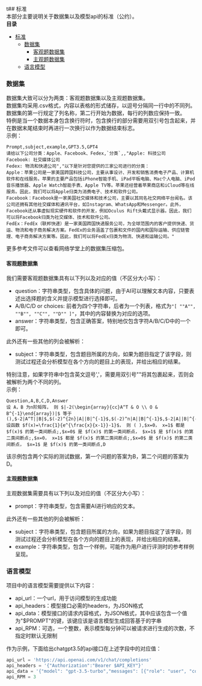 t## 标准  
本部分主要说明关于数据集以及模型api的标准（公约）。  
**目录**  
- [标准](#标准)
  - [数据集](#数据集)
    - [客观题数据集](#客观题数据集)
    - [主观题数据集](#主观题数据集)
  - [语言模型](#语言模型)
### 数据集  
数据集大致可以分为两类：客观题数据集以及主观题数据集。  
数据集均采用.csv格式，内容以表格的形式储存，以逗号分隔同一行中的不同列。  
数据集的第一行规定了列名称，第二行开始为数据，每行的列数应保持一致。  
特例是当一个数据本身包含换行符时，包含换行的部分需要用双引号包含起来，并在数据末尾结束时再进行一次换行以作为数据结束标志。  
示例：    
```csv  
Prompt,subject,example,GPT3.5,GPT4
请给以下公司分类：Apple、Facebook、Fedex,`分类`,,"Apple: 科技公司
Facebook: 社交媒体公司
Fedex: 物流和快递公司","以下是针对您提供的三家公司进行的分类：
Apple：苹果公司是一家美国跨国科技公司，主要从事设计、开发和销售消费电子产品、计算机软件和在线服务。苹果的主要产品包括iPhone智能手机、iPad平板电脑、Mac个人电脑、iPod音乐播放器、Apple Watch智能手表、Apple TV等。苹果还经营着苹果商店和iCloud等在线服务。因此，我们可以将Apple归类为消费电子、技术和软件公司。
Facebook：Facebook是一家美国社交媒体和技术公司，主要以其同名社交网络平台闻名。该公司还拥有其他社交媒体和通讯平台，如Instagram、WhatsApp和Messenger。此外，Facebook还从事虚拟现实硬件和软件的开发，例如Oculus Rift头戴式显示器。因此，我们可以将Facebook归类为社交媒体、技术和软件公司。
FedEx：FedEx（联邦快递）是一家美国跨国快递服务公司，为全球范围内的客户提供快递、货运、物流和电子商务解决方案。FedEx的业务涵盖了包裹和文件的国内和国际运输、供应链管理、电子商务解决方案等。因此，我们可以将FedEx归类为物流、快递和运输公司。"
```
更多参考文件可以查看网络学堂上的数据集压缩包。  
#### 客观题数据集  
我们需要客观题数据集具有以下列以及对应的值（不区分大小写）：  
* question：字符串类型，包含具体的问题，由于AI可以理解文本内容，只要表述出选择题的含义并提示模型进行选择即可。  
* A/B/C/D or choices: 前者为四个字符串，后者为一个列表，格式为`"[ ""A"", ""B"", ""C"", ""D"" ]"`，其中的内容替换为对应的选项。  
* answer：字符串类型，包含正确答案，特别地仅包含字符A/B/C/D中的一个即可。  

此外还有一些其他的列会被解析：  
* subject：字符串类型，包含题目所属的方向，如果为题目指定了该字段，则测试过程还会分析模型在各个方向的题目上的表现，并给出相应的结果。  

特别注意，如果字符串中包含英文逗号','，需要用双引号""将其包裹起来，否则会被解析为两个不同的列。  
示例：  
```csv
Question,A,B,C,D,Answer
设 A，B 为n阶矩阵， 则 $|-2(\begin{array}{cc}A^T & O \\ O & B^{-1}\end{array})|$ 等于(),$-2|A^T||B|$,$(-2)^{2n}|A||B|^{-1}$,$(-2)^n|A||B|^{-1}$,$-2|A||B|^{-1}$,B
设函数 $f(x)=\frac{1}{e^{\frac{x}{x-1}}-1}$， 则 ( ),$x=0， x=1$ 都是 $f(x)$ 的第一类间断点;,$x=0$ 是 $f(x)$ 的第一类间断点， $x=1$ 是 $f(x)$ 的第二类间断点;,$x=0， x=1$ 都是 $f(x)$ 的第二类间断点;,$x=0$ 是 $f(x)$ 的第二类间断点， $x=1$ 是 $f(x)$ 的第一类间断点,D
```
该示例包含两个实际的测试数据，第一个问题的答案为B，第二个问题的答案为D。  
#### 主观题数据集  
主观数据集需要具有以下列以及对应的值（不区分大小写）：  
* prompt：字符串类型，包含需要AI进行响应的文本。  

此外还有一些其他的列会被解析：  
* subject：字符串类型，包含题目所属的方向，如果为题目指定了该字段，则测试过程还会分析模型在各个方向的题目上的表现，并给出相应的结果。  
* example：字符串类型，包含一个样例，可能作为用户进行评测时的参考样例呈现。  
### 语言模型   
项目中的语言模型需要提供以下内容：  
* api_url：一个url，用于访问模型的生成功能  
* api_headers：模型接口必需的headers，为JSON格式  
* api_data：模型接口的请求内容格式，为JSON格式，其中应该包含一个值为"$PROMPT"的键，该键应该是语言模型生成回答基于的字串      
* api_RPM：可选，一个整数，表示模型每分钟可以被请求进行生成的次数，不指定时默认无限制  

作为示例，下面给出chatgpt3.5的api接口在上述字段中的对应值：  
```python
api_url = 'https://api.openai.com/v1/chat/completions'
api_headers = '{"Authorization":"Bearer $API_KEY"}'
api_data = '{"model": "gpt-3.5-turbo","messages": [{"role": "user", "content": "$PROMPT"}],"temperature": 0.7}'
api_RPM = 3
```
